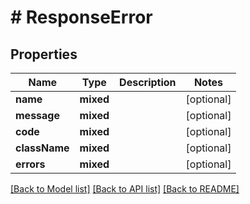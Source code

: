 # # ResponseError

## Properties

Name | Type | Description | Notes
------------ | ------------- | ------------- | -------------
**name** | **mixed** |  | [optional]
**message** | **mixed** |  | [optional]
**code** | **mixed** |  | [optional]
**className** | **mixed** |  | [optional]
**errors** | **mixed** |  | [optional]

[[Back to Model list]](../../README.md#models) [[Back to API list]](../../README.md#endpoints) [[Back to README]](../../README.md)
